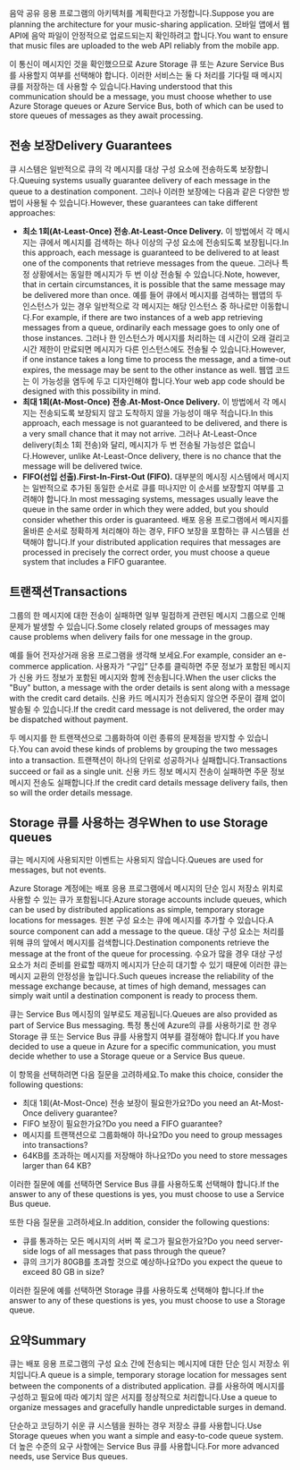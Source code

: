 <span data-ttu-id="bf15c-101">음악 공유 응용 프로그램의 아키텍처를 계획한다고 가정합니다.</span><span class="sxs-lookup"><span data-stu-id="bf15c-101">Suppose you are planning the architecture for your music-sharing application.</span></span> <span data-ttu-id="bf15c-102">모바일 앱에서 웹 API에 음악 파일이 안정적으로 업로드되는지 확인하려고 합니다.</span><span class="sxs-lookup"><span data-stu-id="bf15c-102">You want to ensure that music files are uploaded to the web API reliably from the mobile app.</span></span>

<span data-ttu-id="bf15c-103">이 통신이 메시지인 것을 확인했으므로 Azure Storage 큐 또는 Azure Service Bus를 사용할지 여부를 선택해야 합니다. 이러한 서비스는 둘 다 처리를 기다릴 때 메시지 큐를 저장하는 데 사용할 수 있습니다.</span><span class="sxs-lookup"><span data-stu-id="bf15c-103">Having understood that this communication should be a message, you must choose whether to use Azure Storage queues or Azure Service Bus, both of which can be used to store queues of messages as they await processing.</span></span>

## <a name="delivery-guarantees"></a><span data-ttu-id="bf15c-104">전송 보장</span><span class="sxs-lookup"><span data-stu-id="bf15c-104">Delivery Guarantees</span></span>

<span data-ttu-id="bf15c-105">큐 시스템은 일반적으로 큐의 각 메시지를 대상 구성 요소에 전송하도록 보장합니다.</span><span class="sxs-lookup"><span data-stu-id="bf15c-105">Queuing systems usually guarantee delivery of each message in the queue to a destination component.</span></span> <span data-ttu-id="bf15c-106">그러나 이러한 보장에는 다음과 같은 다양한 방법이 사용될 수 있습니다.</span><span class="sxs-lookup"><span data-stu-id="bf15c-106">However, these guarantees can take different approaches:</span></span>

- <span data-ttu-id="bf15c-107">**최소 1회(At-Least-Once) 전송.**</span><span class="sxs-lookup"><span data-stu-id="bf15c-107">**At-Least-Once Delivery.**</span></span> <span data-ttu-id="bf15c-108">이 방법에서 각 메시지는 큐에서 메시지를 검색하는 하나 이상의 구성 요소에 전송되도록 보장됩니다.</span><span class="sxs-lookup"><span data-stu-id="bf15c-108">In this approach, each message is guaranteed to be delivered to at least one of the components that retrieve messages from the queue.</span></span> <span data-ttu-id="bf15c-109">그러나 특정 상황에서는 동일한 메시지가 두 번 이상 전송될 수 있습니다.</span><span class="sxs-lookup"><span data-stu-id="bf15c-109">Note, however, that in certain circumstances, it is possible that the same message may be delivered more than once.</span></span> <span data-ttu-id="bf15c-110">예를 들어 큐에서 메시지를 검색하는 웹앱의 두 인스턴스가 있는 경우 일반적으로 각 메시지는 해당 인스턴스 중 하나로만 이동합니다.</span><span class="sxs-lookup"><span data-stu-id="bf15c-110">For example, if there are two instances of a web app retrieving messages from a queue, ordinarily each message goes to only one of those instances.</span></span> <span data-ttu-id="bf15c-111">그러나 한 인스턴스가 메시지를 처리하는 데 시간이 오래 걸리고 시간 제한이 만료되면 메시지가 다른 인스턴스에도 전송될 수 있습니다.</span><span class="sxs-lookup"><span data-stu-id="bf15c-111">However, if one instance takes a long time to process the message, and a time-out expires, the message may be sent to the other instance as well.</span></span> <span data-ttu-id="bf15c-112">웹앱 코드는 이 가능성을 염두에 두고 디자인해야 합니다.</span><span class="sxs-lookup"><span data-stu-id="bf15c-112">Your web app code should be designed with this possibility in mind.</span></span>
- <span data-ttu-id="bf15c-113">**최대 1회(At-Most-Once) 전송.**</span><span class="sxs-lookup"><span data-stu-id="bf15c-113">**At-Most-Once Delivery.**</span></span> <span data-ttu-id="bf15c-114">이 방법에서 각 메시지는 전송되도록 보장되지 않고 도착하지 않을 가능성이 매우 적습니다.</span><span class="sxs-lookup"><span data-stu-id="bf15c-114">In this approach, each message is not guaranteed to be delivered, and there is a very small chance that it may not arrive.</span></span> <span data-ttu-id="bf15c-115">그러나 At-Least-Once delivery(최소 1회 전송)와 달리, 메시지가 두 번 전송될 가능성은 없습니다.</span><span class="sxs-lookup"><span data-stu-id="bf15c-115">However, unlike At-Least-Once delivery, there is no chance that the message will be delivered twice.</span></span>
- <span data-ttu-id="bf15c-116">**FIFO(선입 선출).**</span><span class="sxs-lookup"><span data-stu-id="bf15c-116">**First-In-First-Out (FIFO).**</span></span> <span data-ttu-id="bf15c-117">대부분의 메시징 시스템에서 메시지는 일반적으로 추가된 동일한 순서로 큐를 떠나지만 이 순서를 보장할지 여부를 고려해야 합니다.</span><span class="sxs-lookup"><span data-stu-id="bf15c-117">In most messaging systems, messages usually leave the queue in the same order in which they were added, but you should consider whether this order is guaranteed.</span></span> <span data-ttu-id="bf15c-118">배포 응용 프로그램에서 메시지를 올바른 순서로 정확하게 처리해야 하는 경우, FIFO 보장을 포함하는 큐 시스템을 선택해야 합니다.</span><span class="sxs-lookup"><span data-stu-id="bf15c-118">If your distributed application requires that messages are processed in precisely the correct order, you must choose a queue system that includes a FIFO guarantee.</span></span>

## <a name="transactions"></a><span data-ttu-id="bf15c-119">트랜잭션</span><span class="sxs-lookup"><span data-stu-id="bf15c-119">Transactions</span></span>

<span data-ttu-id="bf15c-120">그룹의 한 메시지에 대한 전송이 실패하면 일부 밀접하게 관련된 메시지 그룹으로 인해 문제가 발생할 수 있습니다.</span><span class="sxs-lookup"><span data-stu-id="bf15c-120">Some closely related groups of messages may cause problems when delivery fails for one message in the group.</span></span>

<span data-ttu-id="bf15c-121">예를 들어 전자상거래 응용 프로그램을 생각해 보세요.</span><span class="sxs-lookup"><span data-stu-id="bf15c-121">For example, consider an e-commerce application.</span></span> <span data-ttu-id="bf15c-122">사용자가 “구입” 단추를 클릭하면 주문 정보가 포함된 메시지가 신용 카드 정보가 포함된 메시지와 함께 전송됩니다.</span><span class="sxs-lookup"><span data-stu-id="bf15c-122">When the user clicks the "Buy" button, a message with the order details is sent along with a message with the credit card details.</span></span> <span data-ttu-id="bf15c-123">신용 카드 메시지가 전송되지 않으면 주문이 결제 없이 발송될 수 있습니다.</span><span class="sxs-lookup"><span data-stu-id="bf15c-123">If the credit card message is not delivered, the order may be dispatched without payment.</span></span>

<span data-ttu-id="bf15c-124">두 메시지를 한 트랜잭션으로 그룹화하여 이런 종류의 문제점을 방지할 수 있습니다.</span><span class="sxs-lookup"><span data-stu-id="bf15c-124">You can avoid these kinds of problems by grouping the two messages into a transaction.</span></span> <span data-ttu-id="bf15c-125">트랜잭션이 하나의 단위로 성공하거나 실패합니다.</span><span class="sxs-lookup"><span data-stu-id="bf15c-125">Transactions succeed or fail as a single unit.</span></span> <span data-ttu-id="bf15c-126">신용 카드 정보 메시지 전송이 실패하면 주문 정보 메시지 전송도 실패합니다.</span><span class="sxs-lookup"><span data-stu-id="bf15c-126">If the credit card details message delivery fails, then so will the order details message.</span></span>

## <a name="when-to-use-storage-queues"></a><span data-ttu-id="bf15c-127">Storage 큐를 사용하는 경우</span><span class="sxs-lookup"><span data-stu-id="bf15c-127">When to use Storage queues</span></span>

<span data-ttu-id="bf15c-128">큐는 메시지에 사용되지만 이벤트는 사용되지 않습니다.</span><span class="sxs-lookup"><span data-stu-id="bf15c-128">Queues are used for messages, but not events.</span></span>

<span data-ttu-id="bf15c-129">Azure Storage 계정에는 배포 응용 프로그램에서 메시지의 단순 임시 저장소 위치로 사용할 수 있는 큐가 포함됩니다.</span><span class="sxs-lookup"><span data-stu-id="bf15c-129">Azure storage accounts include queues, which can be used by distributed applications as simple, temporary storage locations for messages.</span></span> <span data-ttu-id="bf15c-130">원본 구성 요소는 큐에 메시지를 추가할 수 있습니다.</span><span class="sxs-lookup"><span data-stu-id="bf15c-130">A source component can add a message to the queue.</span></span> <span data-ttu-id="bf15c-131">대상 구성 요소는 처리를 위해 큐의 앞에서 메시지를 검색합니다.</span><span class="sxs-lookup"><span data-stu-id="bf15c-131">Destination components retrieve the message at the front of the queue for processing.</span></span> <span data-ttu-id="bf15c-132">수요가 많을 경우 대상 구성 요소가 처리 준비를 완료할 때까지 메시지가 단순히 대기할 수 있기 때문에 이러한 큐는 메시지 교환의 안정성을 높입니다.</span><span class="sxs-lookup"><span data-stu-id="bf15c-132">Such queues increase the reliability of the message exchange because, at times of high demand, messages can simply wait until a destination component is ready to process them.</span></span>

<span data-ttu-id="bf15c-133">큐는 Service Bus 메시징의 일부로도 제공됩니다.</span><span class="sxs-lookup"><span data-stu-id="bf15c-133">Queues are also provided as part of Service Bus messaging.</span></span> <span data-ttu-id="bf15c-134">특정 통신에 Azure의 큐를 사용하기로 한 경우 Storage 큐 또는 Service Bus 큐를 사용할지 여부를 결정해야 합니다.</span><span class="sxs-lookup"><span data-stu-id="bf15c-134">If you have decided to use a queue in Azure for a specific communication, you must decide whether to use a Storage queue or a Service Bus queue.</span></span>

<span data-ttu-id="bf15c-135">이 항목을 선택하려면 다음 질문을 고려하세요.</span><span class="sxs-lookup"><span data-stu-id="bf15c-135">To make this choice, consider the following questions:</span></span>

- <span data-ttu-id="bf15c-136">최대 1회(At-Most-Once) 전송 보장이 필요한가요?</span><span class="sxs-lookup"><span data-stu-id="bf15c-136">Do you need an At-Most-Once delivery guarantee?</span></span>
- <span data-ttu-id="bf15c-137">FIFO 보장이 필요한가요?</span><span class="sxs-lookup"><span data-stu-id="bf15c-137">Do you need a FIFO guarantee?</span></span>
- <span data-ttu-id="bf15c-138">메시지를 트랜잭션으로 그룹화해야 하나요?</span><span class="sxs-lookup"><span data-stu-id="bf15c-138">Do you need to group messages into transactions?</span></span>
- <span data-ttu-id="bf15c-139">64KB를 초과하는 메시지를 저장해야 하나요?</span><span class="sxs-lookup"><span data-stu-id="bf15c-139">Do you need to store messages larger than 64 KB?</span></span>

<span data-ttu-id="bf15c-140">이러한 질문에 예를 선택하면 Service Bus 큐를 사용하도록 선택해야 합니다.</span><span class="sxs-lookup"><span data-stu-id="bf15c-140">If the answer to any of these questions is yes, you must choose to use a Service Bus queue.</span></span>

<span data-ttu-id="bf15c-141">또한 다음 질문을 고려하세요.</span><span class="sxs-lookup"><span data-stu-id="bf15c-141">In addition, consider the following questions:</span></span>

- <span data-ttu-id="bf15c-142">큐를 통과하는 모든 메시지의 서버 쪽 로그가 필요한가요?</span><span class="sxs-lookup"><span data-stu-id="bf15c-142">Do you need server-side logs of all messages that pass through the queue?</span></span>
- <span data-ttu-id="bf15c-143">큐의 크기가 80GB를 초과할 것으로 예상하나요?</span><span class="sxs-lookup"><span data-stu-id="bf15c-143">Do you expect the queue to exceed 80 GB in size?</span></span>

<span data-ttu-id="bf15c-144">이러한 질문에 예를 선택하면 Storage 큐를 사용하도록 선택해야 합니다.</span><span class="sxs-lookup"><span data-stu-id="bf15c-144">If the answer to any of these questions is yes, you must choose to use a Storage queue.</span></span>

## <a name="summary"></a><span data-ttu-id="bf15c-145">요약</span><span class="sxs-lookup"><span data-stu-id="bf15c-145">Summary</span></span>

<span data-ttu-id="bf15c-146">큐는 배포 응용 프로그램의 구성 요소 간에 전송되는 메시지에 대한 단순 임시 저장소 위치입니다.</span><span class="sxs-lookup"><span data-stu-id="bf15c-146">A queue is a simple, temporary storage location for messages sent between the components of a distributed application.</span></span> <span data-ttu-id="bf15c-147">큐를 사용하여 메시지를 구성하고 필요에 따라 예기치 않은 서지를 정상적으로 처리합니다.</span><span class="sxs-lookup"><span data-stu-id="bf15c-147">Use a queue to organize messages and gracefully handle unpredictable surges in demand.</span></span>

<span data-ttu-id="bf15c-148">단순하고 코딩하기 쉬운 큐 시스템을 원하는 경우 저장소 큐를 사용합니다.</span><span class="sxs-lookup"><span data-stu-id="bf15c-148">Use Storage queues when you want a simple and easy-to-code queue system.</span></span> <span data-ttu-id="bf15c-149">더 높은 수준의 요구 사항에는 Service Bus 큐를 사용합니다.</span><span class="sxs-lookup"><span data-stu-id="bf15c-149">For more advanced needs, use Service Bus queues.</span></span>